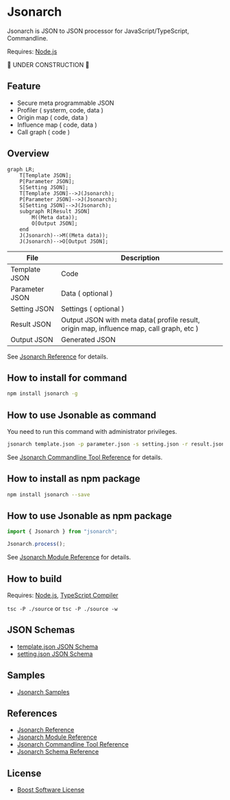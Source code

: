 # Jsonarch

Jsonarch is JSON to JSON processor for JavaScript/TypeScript, Commandline.

Requires: [Node.js](https://nodejs.org/)

🚧 UNDER CONSTRUCTION 🚧

## Feature

- Secure meta programmable JSON
- Profiler ( systerm, code, data )
- Origin map ( code, data )
- Influence map ( code, data )
- Call graph ( code )

## Overview

```mermaid
graph LR;
    T[Template JSON];
    P[Parameter JSON];
    S[Setting JSON];
    T[Template JSON]-->J(Jsonarch);
    P[Parameter JSON]-->J(Jsonarch);
    S[Setting JSON]-->J(Jsonarch);
    subgraph R[Result JSON]
        M((Meta data));
        O[Output JSON];
    end
    J(Jsonarch)-->M((Meta data));
    J(Jsonarch)-->O[Output JSON];
```

|File|Description|
|---|---|
|Template JSON|Code|
|Parameter JSON|Data ( optional )|
|Setting JSON|Settings ( optional )|
|Result JSON|Output JSON with meta data( profile result, origin map, influence map, call graph, etc )|
|Output JSON|Generated JSON|

See [Jsonarch Reference](./document/reference.md) for details.

## How to install for command

```sh
npm install jsonarch -g
```

## How to use Jsonable as command

You need to run this command with administrator privileges.

```sh
jsonarch template.json -p parameter.json -s setting.json -r result.json -o output.json
```

See [Jsonarch Commandline Tool Reference](./document/commandline.md) for details.

## How to install as npm package

```sh
npm install jsonarch --save
```

## How to use Jsonable as npm package

```ts
import { Jsonarch } from "jsonarch";

Jsonarch.process();
```

See [Jsonarch Module Reference](./document/module.md) for details.

## How to build

Requires: [Node.js](https://nodejs.org/), [TypeScript Compiler](https://www.npmjs.com/package/typescript)

`tsc -P ./source` or `tsc -P ./source -w`

## JSON Schemas

- [template.json JSON Schema](./json-schema/template-json-schema.json)
- [setting.json JSON Schema](./json-schema/setting-json-schema.json)

## Samples

- [Jsonarch Samples](./sample/index.md)

## References

- [Jsonarch Reference](./document/reference.md)
- [Jsonarch Module Reference](./document/module.md)
- [Jsonarch Commandline Tool Reference](./document/commandline.md)
- [Jsonarch Schema Reference](./document/schema.md)

## License

- [Boost Software License](LICENSE_1_0.txt)
